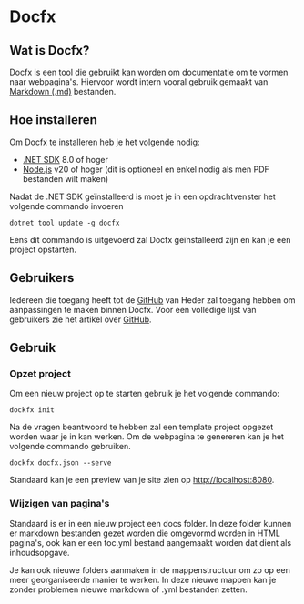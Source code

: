 # Docfx

## Wat is Docfx?

Docfx is een tool die gebruikt kan worden om documentatie om te vormen naar webpagina's. Hiervoor wordt intern vooral gebruik gemaakt van [Markdown (.md)](../ittools/markdown.md) bestanden.

## Hoe installeren

Om Docfx te installeren heb je het volgende nodig:

- [.NET SDK](https://dotnet.microsoft.com/en-us/download) 8.0 of hoger
- [Node.js](https://nodejs.org/en) v20 of hoger (dit is optioneel en enkel nodig als men PDF bestanden wilt maken)

Nadat de .NET SDK geïnstalleerd is moet je in een opdrachtvenster het volgende commando invoeren
```
dotnet tool update -g docfx
```
Eens dit commando is uitgevoerd zal Docfx geïnstalleerd zijn en kan je een project opstarten.

## Gebruikers

Iedereen die toegang heeft tot de [GitHub](../ittools/github.md) van Heder zal toegang hebben om aanpassingen te maken binnen Docfx.
Voor een volledige lijst van gebruikers zie het artikel over [GitHub](../ittools/github.md).


## Gebruik


### Opzet project

Om een nieuw project op te starten gebruik je het volgende commando:
```
dockfx init
```
Na de vragen beantwoord te hebben zal een template project opgezet worden waar je in kan werken. Om de webpagina te genereren kan je het volgende commando gebruiken. 
```
dockfx docfx.json --serve
```
Standaard kan je een preview van je site zien op [http://localhost:8080](http://localhost:8080).

### Wijzigen van pagina's

Standaard is er in een nieuw project een docs folder. In deze folder kunnen er markdown bestanden gezet worden die omgevormd worden in HTML pagina's, ook kan er een toc.yml bestand aangemaakt worden dat dient als inhoudsopgave.

Je kan ook nieuwe folders aanmaken in de mappenstructuur om zo op een meer georganiseerde manier te werken. In deze nieuwe mappen kan je zonder problemen nieuwe markdown of .yml bestanden zetten.
